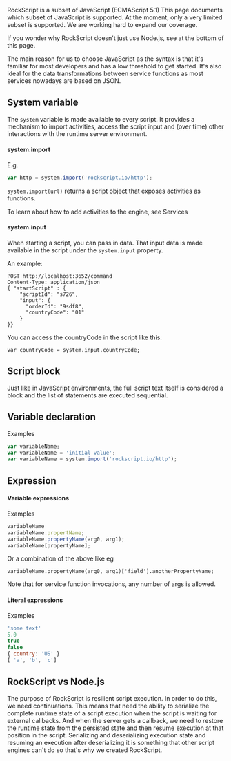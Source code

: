 RockScript is a subset of JavaScript (ECMAScript 5.1)  This page documents 
which subset of JavaScript is supported. At the moment, only a very limited 
subset is supported.  We are working hard to expand our coverage.  

If you wonder why RockScript doesn't just use Node.js, <a onclick="scrollOnSamePage('rockscriptvsnodejs')">see 
at the bottom of this page</a>.  

The main reason for us to choose JavaScript as the syntax is that it's familiar 
for most developers and has a low threshold to get started.  It's also ideal for 
the data transformations between service functions as most services nowadays are 
based on JSON. 

## System variable
The `system` variable is made available to every script.  It provides a mechanism 
to import activities, access the script input and (over time) other interactions 
with the runtime server environment.

#### system.import
E.g.
```javascript
var http = system.import('rockscript.io/http');
```

`system.import(url)` returns a script object that exposes activities as functions.

To learn about how to add activities to the engine, see <a onclick="show('services')">Services</a>

#### system.input

When starting a script, you can pass in data.  That input data 
is made available in the script under the `system.input` property.

An example:

```
POST http://localhost:3652/command 
Content-Type: application/json
{ "startScript" : {
    "scriptId": "s726",
    "input": {
      "orderId": "9sdf8",
      "countryCode": "01" 
    }
}}
```

You can access the countryCode in the script like this:

`var countryCode = system.input.countryCode;`

## Script block

Just like in JavaScript environments, the full script text itself is considered a block and 
the list of statements are executed sequential.

## Variable declaration

Examples
```javascript
var variableName;
var variableName = 'initial value';
var variableName = system.import('rockscript.io/http');
```

## Expression

#### Variable expressions
Examples
```javascript
variableName
variableName.propertName;
variableName.propertyName(arg0, arg1);
variableName[propertyName];
```
Or a combination of the above like eg
```
variableName.propertyName(arg0, arg1)['field'].anotherPropertyName;
```
Note that for service function invocations, any number of args is allowed.

#### Literal expressions

Examples

```javascript
'some text'
5.0
true
false
{ country: 'US' }
[ 'a', 'b', 'c']
```

## RockScript vs Node.js

The purpose of RockScript is resilient script execution.  In order to do this, we 
need continuations.  This means that need the ability to serialize the complete 
runtime state of a script execution when the script is waiting for external 
callbacks.  And when the server gets a callback, we need to restore the 
runtime state from the persisted state and then resume execution at that 
position in the script.  Serializing and deserializing execution state 
and resuming an execution after deserializing it is something that other 
script engines can't do so that's why we created RockScript.

